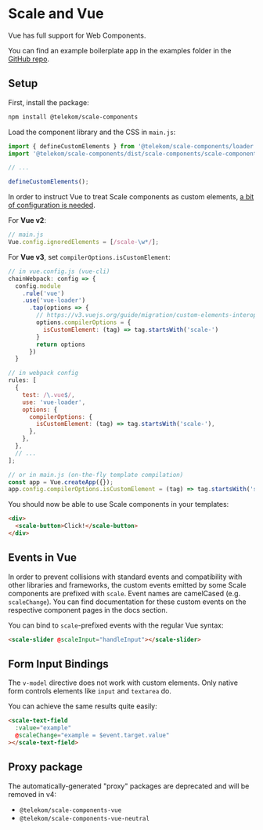 # Scale and Vue

Vue has full support for Web Components.

You can find an example boilerplate app in the examples folder in the [GitHub repo](https://github.com/telekom/scale/tree/main/examples).

## Setup

First, install the package:

```bash
npm install @telekom/scale-components
```

Load the component library and the CSS in `main.js`:

```js
import { defineCustomElements } from '@telekom/scale-components/loader';
import '@telekom/scale-components/dist/scale-components/scale-components.css';

// ...

defineCustomElements();
```

In order to instruct Vue to treat Scale components as custom elements, [a bit of configuration is needed](https://v3.vuejs.org/guide/migration/custom-elements-interop.html#autonomous-custom-elements).

For **Vue v2**:

```js
// main.js
Vue.config.ignoredElements = [/scale-\w*/];
```

For **Vue v3**, set `compilerOptions.isCustomElement`:

```js
// in vue.config.js (vue-cli)
chainWebpack: config => {
  config.module
    .rule('vue')
    .use('vue-loader')
      .tap(options => {
        // https://v3.vuejs.org/guide/migration/custom-elements-interop.html#autonomous-custom-elements
        options.compilerOptions = {
          isCustomElement: (tag) => tag.startsWith('scale-')
        }
        return options
      })
  }

// in webpack config
rules: [
  {
    test: /\.vue$/,
    use: 'vue-loader',
    options: {
      compilerOptions: {
        isCustomElement: (tag) => tag.startsWith('scale-'),
      },
    },
  },
  // ...
];

// or in main.js (on-the-fly template compilation)
const app = Vue.createApp({});
app.config.compilerOptions.isCustomElement = (tag) => tag.startsWith('scale-');
```

You should now be able to use Scale components in your templates:

```html
<div>
  <scale-button>Click!</scale-button>
</div>
```

## Events in Vue

In order to prevent collisions with standard events and compatibility with other libraries and frameworks, the custom events emitted by some Scale components are prefixed with `scale`. Event names are camelCased (e.g. `scaleChange`). You can find documentation for these custom events on the respective component pages in the docs section.

You can bind to `scale`-prefixed events with the regular Vue syntax:

```html
<scale-slider @scaleInput="handleInput"></scale-slider>
```

## Form Input Bindings

The `v-model` directive does not work with custom elements. Only native form controls elements like `input` and `textarea` do.

You can achieve the same results quite easily:

```html
<scale-text-field
  :value="example"
  @scaleChange="example = $event.target.value"
></scale-text-field>
```

## Proxy package

The automatically-generated "proxy" packages are deprecated and will be removed in v4:

- `@telekom/scale-components-vue`
- `@telekom/scale-components-vue-neutral`
